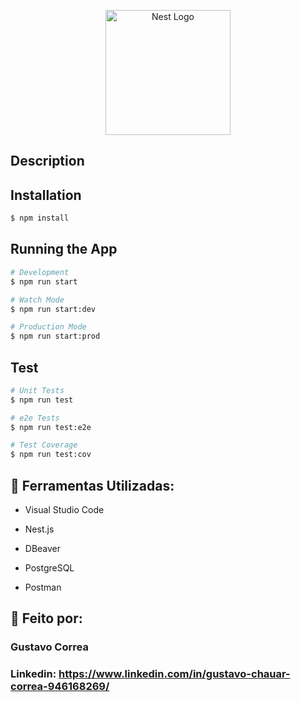 <p align="center">
  <a href="http://nestjs.com/" target="blank"><img src="https://nestjs.com/img/logo-small.svg" width="200" alt="Nest Logo" /></a>
</p>

[circleci-image]: https://img.shields.io/circleci/build/github/nestjs/nest/master?token=abc123def456
[circleci-url]: https://circleci.com/gh/nestjs/nest


## Description



## Installation

```bash
$ npm install
```

## Running the App

```bash
# Development
$ npm run start

# Watch Mode
$ npm run start:dev

# Production Mode
$ npm run start:prod
```

## Test

```bash
# Unit Tests
$ npm run test

# e2e Tests
$ npm run test:e2e

# Test Coverage
$ npm run test:cov
```


## 🚀 Ferramentas Utilizadas:

* Visual Studio Code

* Nest.js

* DBeaver

* PostgreSQL

* Postman
  

## 📝 Feito por:

### Gustavo Correa

### Linkedin: https://www.linkedin.com/in/gustavo-chauar-correa-946168269/
